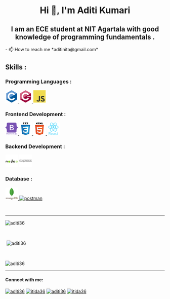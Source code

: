 <h1 align="center">Hi 👋, I'm Aditi Kumari</h1>

<h2 align="center">I am an ECE student at NIT Agartala with good knowledge of programming fundamentals .</h2>
<!-- <br>
<p align="left"> <img src="https://komarev.com/ghpvc/?username=aditi36&label=Profile%20views&color=0e75b6&style=flat" alt="aditi36" /> </p> -->
- 📫 How to reach me  *aditinita@gmail.com*
<br>

<h2 align="left">Skills :</h2>
<h3 align="left">Programming Languages :</h3>
<p align="left"> <a href="https://www.cprogramming.com/" target="_blank" rel="noreferrer"> <img src="https://raw.githubusercontent.com/devicons/devicon/master/icons/c/c-original.svg" alt="c" width="40" height="40"/> </a>
 <a href="https://www.w3schools.com/cpp/" target="_blank" rel="noreferrer"> <img src="https://raw.githubusercontent.com/devicons/devicon/master/icons/cplusplus/cplusplus-original.svg" alt="cplusplus" width="40" height="40"/>
 <a href="https://developer.mozilla.org/en-US/docs/Web/JavaScript" target="_blank" rel="noreferrer"> <img src="https://raw.githubusercontent.com/devicons/devicon/master/icons/javascript/javascript-original.svg" alt="javascript" width="40" height="40"/> </a></p>

<h3 align="left">Frontend Development :</h3>
 <p align="left">
  <a href="https://getbootstrap.com" target="_blank" rel="noreferrer"> <img src="https://raw.githubusercontent.com/devicons/devicon/master/icons/bootstrap/bootstrap-plain-wordmark.svg" alt="bootstrap" width="40" height="40"/> </a>
  <a href="https://www.w3schools.com/css/" target="_blank" rel="noreferrer"> <img src="https://raw.githubusercontent.com/devicons/devicon/master/icons/css3/css3-original-wordmark.svg" alt="css3" width="40" height="40"/> </a>
  <a href="https://www.w3.org/html/" target="_blank" rel="noreferrer"> <img src="https://raw.githubusercontent.com/devicons/devicon/master/icons/html5/html5-original-wordmark.svg" alt="html5" width="40" height="40"/> </a>
 <a href="https://reactjs.org/" target="_blank" rel="noreferrer"> <img src="https://raw.githubusercontent.com/devicons/devicon/master/icons/react/react-original-wordmark.svg" alt="react" width="40" height="40"/> </a>
  </p>

<h3 align="left">Backend Development :</h3>
<p align="left">
   <a href="https://nodejs.org" target="_blank" rel="noreferrer"> <img src="https://raw.githubusercontent.com/devicons/devicon/master/icons/nodejs/nodejs-original-wordmark.svg" alt="nodejs" width="40" height="40"/></a>
  <a href="https://expressjs.com" target="_blank" rel="noreferrer"> <img src="https://raw.githubusercontent.com/devicons/devicon/master/icons/express/express-original-wordmark.svg" alt="express" width="40" height="40"/> </a> </p>
   
  <h3 align="left">Database :</h3>
<p align="left">
  <a href="https://www.mongodb.com/" target="_blank" rel="noreferrer"> <img src="https://raw.githubusercontent.com/devicons/devicon/master/icons/mongodb/mongodb-original-wordmark.svg" alt="mongodb" width="40" height="40"/> </a> </a> <a href="https://postman.com" target="_blank" rel="noreferrer"> <img src="https://www.vectorlogo.zone/logos/getpostman/getpostman-icon.svg" alt="postman" width="40" height="40"/> </a> </p>
<br>
<hr>

<p><img align="center" src="https://github-readme-stats.vercel.app/api/top-langs?username=aditi36&show_icons=true&locale=en&layout=compact" alt="aditi36" /></p>
<br>
<p>&nbsp;<img align="center" src="https://github-readme-stats.vercel.app/api?username=aditi36&show_icons=true&locale=en" alt="aditi36" /></p>
<br>

<p><img align="center" src="https://github-readme-streak-stats.herokuapp.com/?user=aditi36&" alt="aditi36" /></p>
<hr>

<h4 align="left">Connect with me:</h4>
<p align="left">
<a href="https://linkedin.com/in/aditi36" target="blank"><img align="center" src="https://raw.githubusercontent.com/rahuldkjain/github-profile-readme-generator/master/src/images/icons/Social/linked-in-alt.svg" alt="aditi36" height="30" width="40" /></a>
<a href="https://www.hackerrank.com/itida36" target="blank"><img align="center" src="https://raw.githubusercontent.com/rahuldkjain/github-profile-readme-generator/master/src/images/icons/Social/hackerrank.svg" alt="itida36" height="30" width="40" /></a>
<a href="https://www.leetcode.com/aditi36" target="blank"><img align="center" src="https://raw.githubusercontent.com/rahuldkjain/github-profile-readme-generator/master/src/images/icons/Social/leet-code.svg" alt="aditi36" height="30" width="40" /></a>
<a href="https://auth.geeksforgeeks.org/user/itida36" target="blank"><img align="center" src="https://raw.githubusercontent.com/rahuldkjain/github-profile-readme-generator/master/src/images/icons/Social/geeks-for-geeks.svg" alt="itida36" height="30" width="40" /></a>
</p>



